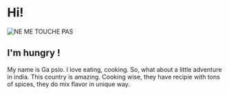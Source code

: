 # Hi!

![NE ME TOUCHE PAS](https://www.nhm.ac.uk/content/dam/nhmwww/discover/koala-biobank/koala-biobank-full-width.jpg.thumb.620.620.jpg)

## I'm hungry !

My name is Ga psio. I love eating, cooking. So, what about a little adventure in india. This country is amazing. Cooking wise, they have recipie with tons of spices, they do mix flavor in unique way.
